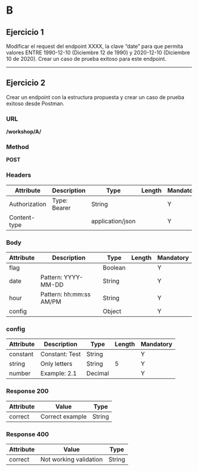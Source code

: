 # B

## Ejercicio 1
Modificar el request del endpoint XXXX, la clave “date” para que permita valores ENTRE 1990-12-10 (Diciembre 12 de 1990) y 2020-12-10 (Diciembre 10 de 2020). Crear un caso de prueba exitoso para este endpoint.

---

## Ejercicio 2
Crear un endpoint con la estructura propuesta y crear un caso de prueba exitoso desde Postman.

### URL
**/workshop/A/**

### Method
**POST**

### Headers

| Attribute     | Description       | Type               | Length  | Mandatory |
|---------------|-------------------|--------------------|---------|-----------|
| Authorization | Type: Bearer      | String             |         | Y         |
| Content-type  |                   | application/json   |         | Y         |

### Body

| Attribute | Description            | Type    | Length | Mandatory |
|-----------|------------------------|---------|--------|-----------|
| flag      |                        | Boolean |        | Y         |
| date      | Pattern: YYYY-MM-DD    | String  |        | Y         |
| hour      | Pattern: hh:mm:ss AM/PM| String  |        | Y         |
| config    |                        | Object  |        | Y         |

### config

| Attribute | Description    | Type    | Length | Mandatory |
|-----------|----------------|---------|--------|-----------|
| constant  | Constant: Test | String  |        | Y         |
| string    | Only letters   | String  | 5      | Y         |
| number    | Example: 2.1   | Decimal |        | Y         |

### Response 200

| Attribute | Value                            | Type              |
|-----------|----------------------------------|-------------------|
| correct   | Correct example                  | String            |

### Response 400

| Attribute | Value                            | Type              |
|-----------|----------------------------------|-------------------|
| correct   | Not working validation           | String            |


